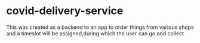# covid-delivery-service
This was created as a backend to an app to order things from various shops and a timeslot will be assigned,during which the user can go and collect
